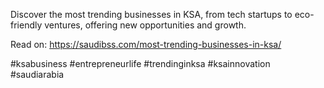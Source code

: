 
Discover the most trending businesses in KSA, from tech startups to eco-friendly ventures, offering new opportunities and growth.

Read on: https://saudibss.com/most-trending-businesses-in-ksa/

#ksabusiness #entrepreneurlife #trendinginksa #ksainnovation #saudiarabia
